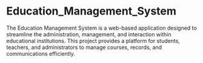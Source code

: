 # Education_Management_System
The Education Management System is a web-based application designed to streamline the administration, management, and interaction within educational institutions. This project provides a platform for students, teachers, and administrators to manage courses, records, and communications efficiently.
